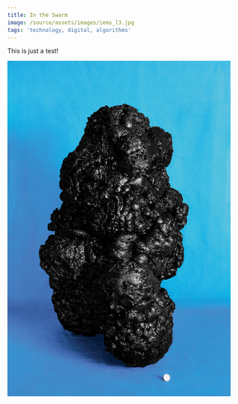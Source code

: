 ```yaml
---
title: In the Swarm
image: /source/assets/images/iems_l3.jpg
tags: 'technology, digital, algorithms'
---
```

This is just a test!

![Test](/source/assets/images/iems_l3.jpg)
